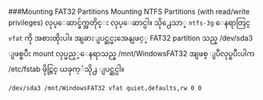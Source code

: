 ###Mounting FAT32 Partitions
Mounting NTFS Partitions (with read/write privileges) လုပ္ေဆာင္ခ်က္အတိုင္း လုပ္ေဆာင္ပါ။ သို႕ေသာ္ `ntfs-3g` ေနရာတြင္ `vfat` ကို အစားထိုးပါ။ အျခားျပင္ဆင္မႈအေနျဖင့္ FAT32 partition သည္ /dev/sda3 ျဖစ္ၿပီး mount လုပ္မည့္ေနရာသည္ /mnt/WindowsFAT32 အျဖစ္ ျပဳလုပ္ၿပီးပါက /etc/fstab ဖိုင္တြင္ ယခုက့ဲသို႕ ျပင္ဆင္ပါ။

	/dev/sda3 /mnt/WindowsFAT32 vfat quiet,defaults,rw 0 0

